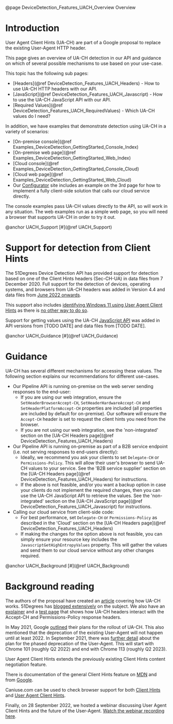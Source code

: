 @page DeviceDetection_Features_UACH_Overview Overview

# Introduction

User Agent Client Hints (UA-CH) are part of a Google proposal to replace the 
existing User-Agent HTTP header.

This page gives an overview of UA-CH detection in our API and guidance on which of several possible mechanisms to use based on your use-case.

This topic has the following sub pages:

- [Headers](@ref DeviceDetection_Features_UACH_Headers) - How to use UA-CH HTTP headers with our API.
- [JavaScript](@ref DeviceDetection_Features_UACH_Javascript) - How to use the UA-CH JavaScript API with our API.
- [Required Values](@ref DeviceDetection_Features_UACH_RequiredValues) - Which UA-CH values do I need?

In addition, we have examples that demonstrate detection using UA-CH in a variety of scenarios:

- [On-premise console](@ref Examples_DeviceDetection_GettingStarted_Console_Index) 
- [On-premise web page](@ref Examples_DeviceDetection_GettingStarted_Web_Index) 
- [Cloud console](@ref Examples_DeviceDetection_GettingStarted_Console_Cloud) 
- [Cloud web page](@ref Examples_DeviceDetection_GettingStarted_Web_Cloud)
- Our [Configurator](https://configure.51degrees.com/) site includes an example on the 3rd page for how to implement a fully client-side solution that calls our cloud service directly.

The console examples pass UA-CH values directly to the API, so will work in any situation.
The web examples run as a simple web page, so you will need a browser that supports UA-CH in 
order to try it out.

@anchor UACH_Support
[#](@ref UACH_Support)
# Support for detection from Client Hints

The 51Degrees Device Detection API has provided support for detection 
based on one of the Client Hints headers (Sec-CH-UA) in data files 
from 7 December 2020. Full support for the detection of devices, operating systems, and browsers from UA-CH headers was added in Version 4.4 and data files from [June 2022 onwards](https://51degrees.com/blog/updates-to-user-agent-client-hints-version-4-4).

This support also includes [identifying Windows 11 using User Agent Client Hints](https://51degrees.com/blog/windows-11-detectable-with-uach)
as there is [no other way to do so](https://docs.microsoft.com/en-us/microsoft-edge/web-platform/how-to-detect-win11).

Support for getting values using the UA-CH [JavaScript API](https://developer.mozilla.org/en-US/docs/Web/API/User-Agent_Client_Hints_API) was added in API versions from [TODO DATE] and data files from [TODO DATE].

@anchor UACH_Guidance
[#](@ref UACH_Guidance)
# Guidance

UA-CH has several different mechanisms for accessing these values. The following section 
explains our recommendations for different use-cases.

- Our Pipeline API is running on-premise on the web server sending responses to the end-user:
  - If you are using our web integration, ensure the `SetHeaderBrowserAccept-CH`, `SetHeaderHardwareAccept-CH` and `SetHeaderPlatformAccept-CH` properties are included (all properties are included by default for on-premise). Our software will ensure the `Accept-CH` header is set to request the client hints you need from the browser.
  - If you are not using our web integration, see the 'non-integrated' section on the [UA-CH Headers page](@ref DeviceDetection_Features_UACH_Headers)
- Our Pipeline API is running on-premise as part of a B2B service endpoint (i.e. not serving responses to end-users directly):
  - Ideally, we recommend you ask your clients to set `Delegate-CH` or `Permissions-Policy`. This will allow their user's browser to send UA-CH values to your service. See the 'B2B service supplier' section on the [UA-CH Headers page](@ref DeviceDetection_Features_UACH_Headers) for instructions.
  - If the above is not feasible, and/or you want a backup option in case your clients do not implement the required changes, then you can use the UA-CH JavaScript API to retrieve the values. See the 'non-integrated' section on the [UA-CH JavaScript page](@ref DeviceDetection_Features_UACH_Javascript) for instructions.
- Calling our cloud service from client-side code:
  - For best performance, set `Delegate-CH` or `Permissions-Policy` as described in the 'Cloud' section on the [UA-CH Headers page](@ref DeviceDetection_Features_UACH_Headers)
  - If making the changes for the option above is not feasible, you can simply ensure your resource key includes the `JavascriptGetHighEntropyValues` property. This will gather the values and send them to our cloud service without any other changes required.

@anchor UACH_Background
[#](@ref UACH_Background)	
# Background reading 

The authors of the proposal have created an [article](https://web.dev/user-agent-client-hints) 
covering how UA-CH works.
51Degrees has [blogged extensively](https://51degrees.com/resources/blogs/tag/Client%20Hints) 
on the subject. We also have an [explainer](https://learnclienthints.com/) and a 
[test page](https://51degrees.com/client-hints) 
that shows how UA-CH headers interact with the Accept-CH and Permissions-Policy response headers.

In May 2021, Google [outlined](https://blog.chromium.org/2021/05/update-on-user-agent-string-reduction.html) 
their plans for the rollout of UA-CH. This also mentioned that the deprecation of the 
existing User-Agent will not happen until at least 2022.
In September 2021, there was [further detail](https://blog.chromium.org/2021/09/user-agent-reduction-origin-trial-and-dates.html) 
about the plan for the phased deprecation of the User-Agent.
This will start with Chrome 101 (roughly Q2 2022) and end with Chrome 113 (roughly Q2 2023).

User Agent Client Hints extends the previously existing Client Hints content 
negotiation feature.

There is documentation of the general Client Hints feature on 
[MDN](https://developer.mozilla.org/en-US/docs/Glossary/Client_hints) and
from [Google](https://web.dev/user-agent-client-hints/).

Caniuse.com can be used to check browser support for both 
[Client Hints](https://caniuse.com/client-hints-dpr-width-viewport) and 
[User Agent Client Hints](https://caniuse.com/mdn-api_navigator_useragentdata).

Finally, on 28 September 2022, we hosted a webinar discussing User Agent Client Hints and the
future of the User-Agent. [Watch the webinar recording here](https://vimeo.com/755026259).
